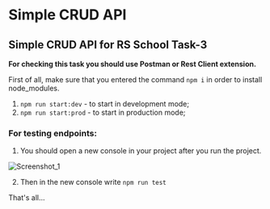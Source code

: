 # Simple CRUD API


## Simple CRUD API for RS School Task-3

**For checking this task you should use Postman or Rest Client extension.**

First of all, make sure that you entered the command ` npm i ` in order to install node_modules.

1.  `npm run start:dev`  - to start in development mode;
2.  `npm run start:prod`  - to start in production mode;

### For testing endpoints:
 1.  You should open a new console in your project after you run the project.

 ![Screenshot_1](https://user-images.githubusercontent.com/88774509/143770359-380a2d15-2559-4a22-b675-b046acc78ca9.png)


 2.  Then in the new console write ` npm run test `

 That's all...
